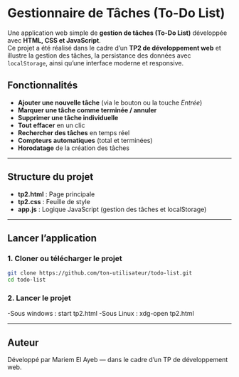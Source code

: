 # Gestionnaire de Tâches (To-Do List)

Une application web simple de **gestion de tâches (To-Do List)** développée avec **HTML, CSS et JavaScript**.  
Ce projet a été réalisé dans le cadre d’un **TP2 de développement web** et illustre la gestion des tâches, la persistance des données avec `localStorage`, ainsi qu’une interface moderne et responsive.


## Fonctionnalités

- **Ajouter une nouvelle tâche** (via le bouton ou la touche *Entrée*)  
- **Marquer une tâche comme terminée / annuler**  
- **Supprimer une tâche individuelle**  
- **Tout effacer** en un clic  
- **Rechercher des tâches** en temps réel  
- **Compteurs automatiques** (total et terminées)   
- **Horodatage** de la création des tâches  

---

## Structure du projet 
- **tp2.html** : Page principale
- **tp2.css** : Feuille de style
- **app.js** : Logique JavaScript (gestion des tâches et localStorage)

---

## Lancer l’application

### 1. Cloner ou télécharger le projet
```bash 
git clone https://github.com/ton-utilisateur/todo-list.git
cd todo-list
````
### 2. Lancer le projet
-Sous windows : start tp2.html
-Sous Linux : xdg-open tp2.html

---

## Auteur
Développé par Mariem El Ayeb — dans le cadre d’un TP de développement web.
